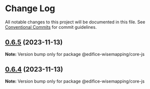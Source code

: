 # Change Log

All notable changes to this project will be documented in this file.
See [Conventional Commits](https://conventionalcommits.org) for commit guidelines.

## [0.6.5](https://bitbucket.org/wisemapping/wisemapping-frontend/compare/@edifice-wisemapping/core-js@0.6.4...@edifice-wisemapping/core-js@0.6.5) (2023-11-13)

**Note:** Version bump only for package @edifice-wisemapping/core-js

## [0.6.4](https://bitbucket.org/wisemapping/wisemapping-frontend/compare/@edifice-wisemapping/core-js@0.6.3...@edifice-wisemapping/core-js@0.6.4) (2023-11-13)

**Note:** Version bump only for package @edifice-wisemapping/core-js

